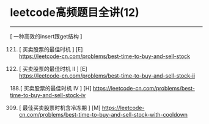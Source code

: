 # leetcode高频题目全讲(12)

---

[ 一种高效的insert跟get结构 ]

121. [ 买卖股票的最佳时机 ] [E]   
https://leetcode-cn.com/problems/best-time-to-buy-and-sell-stock

122. [ 买卖股票的最佳时机 II ] [E]   
https://leetcode-cn.com/problems/best-time-to-buy-and-sell-stock-ii


188.[ 买卖股票的最佳时机 IV ] [H]
https://leetcode-cn.com/problems/best-time-to-buy-and-sell-stock-iv


309. [ 最佳买卖股票时机含冷冻期 ] [M]
https://leetcode-cn.com/problems/best-time-to-buy-and-sell-stock-with-cooldown









